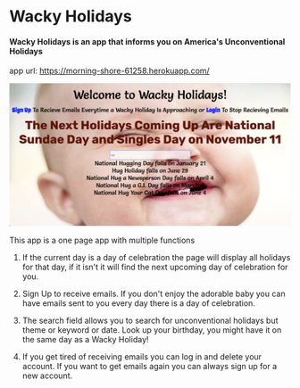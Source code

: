 # Wacky Holidays

#### Wacky Holidays is an app that informs you on America's Unconventional Holidays

app url: https://morning-shore-61258.herokuapp.com/

![Alt text](./app/assets/images/root_page.png?raw=true)

This app is a one page app with multiple functions

  1. If the current day is a day of celebration the page will display all holidays for that day, if it isn't it will find the next upcoming day of celebration for you.
  
  2. Sign Up to receive emails. If you don't enjoy the adorable baby you can have emails sent to you every day there is a day of celebration.
  
  3. The search field allows you to search for unconventional holidays but theme or keyword or date. Look up your birthday, you might have it on the same day as a Wacky Holiday!
  
  4. If you get tired of receiving emails you can log in and delete your account. If you want to get emails again you can always sign up for a new account.
  
 

  
